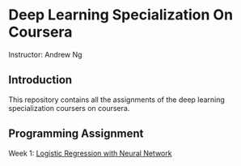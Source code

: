 # Deep Learning Specialization On Coursera

Instructor: Andrew Ng

## Introduction
This repository contains all the assignments of the deep learning specialization coursers on coursera.

## Programming Assignment

Week 1: <a href="https://github.com/MOHED1224/deep-learning-specialization-coursera/blob/master/01.%20Neural%20Network%20and%20Deep%20Learning/01.%20Assignment%20-%20Logistic%20Regression%20with%20a%20Neural%20Network%20mindset%20v5.ipynb"> Logistic Regression with Neural Network </a>

